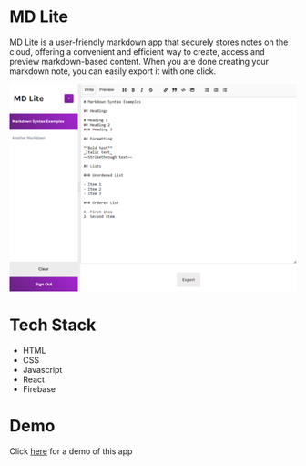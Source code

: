 # MD Lite
MD Lite is a user-friendly markdown app that securely stores notes on the cloud, offering a convenient and efficient way to create, access and preview markdown-based content. When you are done creating your markdown note, you can easily export it with one click.

![Alt Text](https://github.com/jandzouana/mdlite/blob/release/src/assets/screenshot.png)

# Tech Stack
- HTML
- CSS
- Javascript
- React
- Firebase

# Demo
Click [here](https://jandzouana.github.io/mdlite/) for a demo of this app
